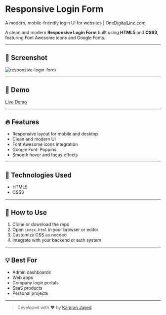 # Responsive Login Form
A modern, mobile-friendly login UI for websites | [OneDigitalLine.com](https://onedigitalline.com)

A clean and modern **Responsive Login Form** built using **HTML5** and **CSS3**, featuring Font Awesome icons and Google Fonts.

---

## 📸 Screenshot
![responsive-login-form](https://github.com/user-attachments/assets/8f71cb29-a2b2-450d-aca0-2598ff5764fc)

---

## 🚀 Demo
[Live Demo](https://projects.kamranjaved.com/responsive-login-form)

---

## 🔥 Features
- Responsive layout for mobile and desktop
- Clean and modern UI
- Font Awesome icons integration
- Google Font: Poppins
- Smooth hover and focus effects

---

## 🧰 Technologies Used
- HTML5
- CSS3

---

## 📂 How to Use
1. Clone or download the repo
2. Open `index.html` in your browser or editor
3. Customize CSS as needed
4. Integrate with your backend or auth system

---

## 💡 Best For
- Admin dashboards
- Web apps
- Company login portals
- SaaS products
- Personal projects

---

> Developed with ❤️ by [Kamran Javed](https://kamranjaved.com)
